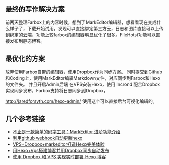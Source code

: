 ## 最终的写作解决方案
前两天整理Farbox上的内容时候，想到了MarkEditor编辑器，想看看现在变成什么样子了，下载开始试用，发现可以直接绑定第三方云，日志和图片直接可以上传到绑定的云端，功能上较farbox的编辑器明显优化了很多。FileHotst功能可以直接发布到静态博客。

## 最优化的方案
放弃使用Farbox自带的编辑器，使用Dropbox作为同步方案。
同时提交到Github和Coding上，使用MarkEditor编辑Markdown文件，对应同步到Farbox和Hexo的文件夹。
并且开启Admin后端
在VPS安装Hexo，使用 Incrond 配合Dropbox实现同步发布，Farbox支持将日志同步到Dropbox，

http://jaredforsyth.com/hexo-admin/
使用这个可以直接后台可视化编辑的。

## 几个参考链接
- [不止是一款简单的码字工具：MarkEditor 进阶功能介绍](http://sspai.com/34656)
- [利用github webhook自动更新hexo](http://blog.liaol.net/2015/06/use-github-webhooks-to-deploy-hexo/)
- [VPS+Dropbox+markeditor打造Hexo完美体验](http://www.geekcat.xyz/hexo/vps_dropbox_hexo.html)
- [用Hexo+Vps搭建博客并用Dropbox同步自动发布](http://www.fanicy.com/2014/06/01/0001.hexowithvpsdropbox/)
- [使用 Dropbox 和 VPS 实现实时部署 Hexo 博客](http://www.xmt.design/2016/04/04/blog-depoly-via-dropbox.html)


